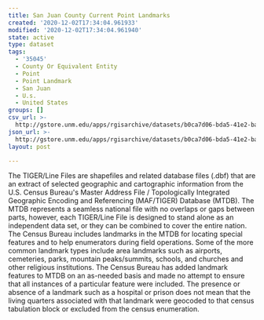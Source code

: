 ```yaml
---
title: San Juan County Current Point Landmarks
created: '2020-12-02T17:34:04.961933'
modified: '2020-12-02T17:34:04.961940'
state: active
type: dataset
tags:
  - '35045'
  - County Or Equivalent Entity
  - Point
  - Point Landmark
  - San Juan
  - U.s.
  - United States
groups: []
csv_url: >-
  http://gstore.unm.edu/apps/rgisarchive/datasets/b0ca7d06-bda5-41e2-babf-d0b7f7d0224f/tl_2010_35045_pointlm.derived.csv
json_url: >-
  http://gstore.unm.edu/apps/rgisarchive/datasets/b0ca7d06-bda5-41e2-babf-d0b7f7d0224f/tl_2010_35045_pointlm.derived.json
layout: post

---
```

The TIGER/Line Files are shapefiles and related database files (.dbf) that are an extract of selected geographic and cartographic information from the U.S. Census Bureau's Master Address File / Topologically Integrated Geographic Encoding and Referencing (MAF/TIGER) Database (MTDB).  The MTDB represents a seamless national file with no overlaps or gaps between parts, however, each TIGER/Line File is designed to stand alone as an independent data set, or they can be combined to cover the entire nation.  The Census Bureau includes landmarks in the MTDB for locating special features and to help enumerators during field operations.  Some of the more common landmark types include area landmarks such as airports, cemeteries, parks, mountain peaks/summits, schools, and churches and other religious institutions.  The Census Bureau has added landmark features to MTDB on an as-needed basis and made no attempt to ensure that all instances of a particular feature were included.  The presence or absence of a landmark such as a hospital or prison does not mean that the living quarters associated with that landmark were geocoded to that census tabulation block or excluded from the census enumeration.  


